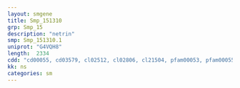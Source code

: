 ```yaml
---
layout: smgene
title: Smp_151310
grp: Smp_15
description: "netrin"
smp: Smp_151310.1
uniprot: "G4VQH8"
length:  2334
cdd: "cd00055, cd03579, cl02512, cl02806, cl21504, pfam00053, pfam00055, pfam01759, smart00136, smart00180, smart00643"
kk: ns
categories: sm
---
```

